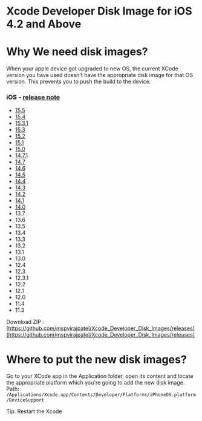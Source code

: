 # Xcode Developer Disk Image for iOS 4.2 and Above

# Why We need disk images?
When your apple device got upgraded to new OS, the current XCode version you have used doesn't have the appropriate disk image for that OS version. This prevents you to push the build to the device.


### iOS - [release note](https://developer.apple.com/documentation/ios-ipados-release-notes)

* [15.5](https://github.com/mspvirajpatel/Xcode_Developer_Disk_Images/releases/download/15.5/15.5.zip)
* [15.4](https://github.com/mspvirajpatel/Xcode_Developer_Disk_Images/releases/download/15.4/15.4.zip)
* [15.3.1](https://github.com/mspvirajpatel/Xcode_Developer_Disk_Images/releases/download/15.3.1/15.3.1.zip)
* [15.3](https://github.com/mspvirajpatel/Xcode_Developer_Disk_Images/releases/download/15.3/15.3.zip)
* [15.2](https://github.com/mspvirajpatel/Xcode_Developer_Disk_Images/releases/download/15.2/15.2.zip)
* [15.1](https://github.com/mspvirajpatel/Xcode_Developer_Disk_Images/releases/download/15.1/15.1.zip)
* [15.0](https://github.com/mspvirajpatel/Xcode_Developer_Disk_Images/releases/download/15.0/15.0.zip)
* [14.7.1](https://github.com/mspvirajpatel/Xcode_Developer_Disk_Images/releases/download/14.7.1/14.7.1.zip)
* [14.7](https://github.com/mspvirajpatel/Xcode_Developer_Disk_Images/releases/download/14.7/14.7.zip)
* [14.6](https://github.com/mspvirajpatel/Xcode_Developer_Disk_Images/releases/download/14.6/14.6.zip)
* [14.5](https://github.com/mspvirajpatel/Xcode_Developer_Disk_Images/releases/download/14.5/14.5.zip)
* [14.4](https://github.com/mspvirajpatel/Xcode_Developer_Disk_Images/releases/download/14.4/14.4.zip)
* [14.3](https://github.com/mspvirajpatel/Xcode_Developer_Disk_Images/releases/download/14.3/14.3.zip)
* [14.2](https://github.com/mspvirajpatel/Xcode_Developer_Disk_Images/releases/download/14.2/14.2.zip)
* [14.1](https://github.com/mspvirajpatel/Xcode_Developer_Disk_Images/releases/download/14.1/14.1.zip)
* [14.0](https://github.com/mspvirajpatel/Xcode_Developer_Disk_Images/releases/download/14.0/14.0.zip)
* 13.7 
* 13.6 
* 13.5 
* 13.4 
* 13.3
* 13.2
* 13.1
* 13.0
* 12.4
* 12.3
* 12.3.1
* 12.2
* 12.1
* 12.0
* 11.4
* 11.3

Download ZIP : [https://github.com/mspvirajpatel/Xcode_Developer_Disk_Images/releases](https://github.com/mspvirajpatel/Xcode_Developer_Disk_Images/releases)

# Where to put the new disk images?
Go to your XCode app in the Application folder, open its content and locate the appropriate platform which you're going to add the new disk image.
Path: `/Applications/Xcode.app/Contents/Developer/Platforms/iPhoneOS.platform/DeviceSupport`

Tip: Restart the Xcode

